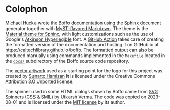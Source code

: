 # Colophon

[Michael Hucka](https://www.cds.caltech.edu/~mhucka/) wrote the Boffo documentation using the [Sphinx](https://www.sphinx-doc.org) document generator together with [MyST-flavored Markdown](https://myst-parser.readthedocs.io/en/latest/). The theme is the [Material theme for Sphinx](https://bashtage.github.io/sphinx-material/), with light customizations such as the use of Google's [Atkinson Hyperlegible](https://fonts.google.com/specimen/Atkinson+Hyperlegible) font. A [GitHub Action](https://github.com/caltechlibrary/boffo/blob/main/.github/workflows/build-sphinx.yml) takes care of creating the formatted version of the documentation and hosting it on GitHub.io at https://caltechlibrary.github.io/boffo. The formatted output can also be produced manually using commands implemented in the `Makefile` located in the [`docs/`](https://github.com/caltechlibrary/boffo/tree/main/docs) subdirectory of the Boffo source code repository.

The [vector artwork](https://thenounproject.com/icon/barcode-5653940/) used as a starting point for the logo for this project was created by [Sunarto Hamizan](https://thenounproject.com/sunarto_hamizan/)  It is licensed under the Creative Commons [Attribution 3.0 Unported](https://creativecommons.org/licenses/by/3.0/deed.en) license.

The spinner used in some HTML dialogs shown by Boffo came from [SVG Spinners (CSS & SMIL)](https://github.com/n3r4zzurr0/svg-spinners) by [Utkarsh Verma](https://github.com/n3r4zzurr0). The code was copied on 2023-08-01 and is licensed under the [MIT license](https://github.com/n3r4zzurr0/svg-spinners/blob/main/LICENSE) by its author.
